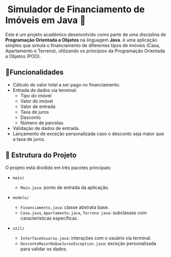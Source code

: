 #  Simulador de Financiamento de Imóveis em Java 🏡

Este é um projeto acadêmico desenvolvido como parte de uma disciplina de **Programação Orientada a Objetos** na linguagem **Java**.
é uma aplicação simples que simula o financiamento de diferentes tipos de imóveis (Casa, Apartamento e Terreno),
utilizando os princípios da Programação Orientada a Objetos (POO).

## 🧠Funcionalidades

- Cálculo do valor total a ser pago no financiamento.
- Entrada de dados via terminal:
  - Tipo do imóvel
  - Valor do imóvel
  - Valor de entrada
  - Taxa de juros
  - Desconto
  - Número de parcelas
- Validação de dados de entrada.
- Lançamento de exceção personalizada caso o desconto seja maior que a taxa de juros.

## 🧱 Estrutura do Projeto
O projeto está dividido em três pacotes principais:

- `main/`
  - `Main.java`: ponto de entrada da aplicação.
  
- `modelo/`
  - `Financiamento.java`: classe abstrata base.
  - `Casa.java`, `Apartamento.java`, `Terreno.java`: subclasses com características específicas.

- `util/`
  - `InterfaceUsuario.java`: interações com o usuário via terminal.
  - `DescontoMaiorDoQueJurosException.java`: exceção personalizada para validar os dados.
